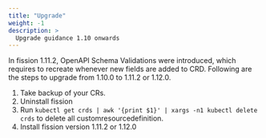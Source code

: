 ```yaml
---
title: "Upgrade"
weight: -1
description: >
  Upgrade guidance 1.10 onwards
---
```


In fission 1.11.2, OpenAPI Schema Validations were introduced, which requires to recreate whenever new fields are added to CRD. Following are the steps to upgrade from 1.10.0 to 1.11.2 or 1.12.0.

1. Take backup of your CRs.
2. Uninstall fission
3. Run `kubectl get crds | awk '{print $1}' | xargs -n1 kubectl delete crds` to delete all customresourcedefinition.
4. Install fission version 1.11.2 or 1.12.0